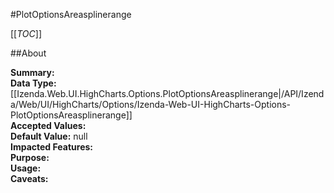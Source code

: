 #PlotOptionsAreasplinerange

[[_TOC_]]

##About

**Summary:**   
**Data Type:** [[Izenda.Web.UI.HighCharts.Options.PlotOptionsAreasplinerange|/API/Izenda/Web/UI/HighCharts/Options/Izenda-Web-UI-HighCharts-Options-PlotOptionsAreasplinerange]]  
**Accepted Values:**   
**Default Value:** null  
**Impacted Features:**   
**Purpose:**   
**Usage:**   
**Caveats:**   

